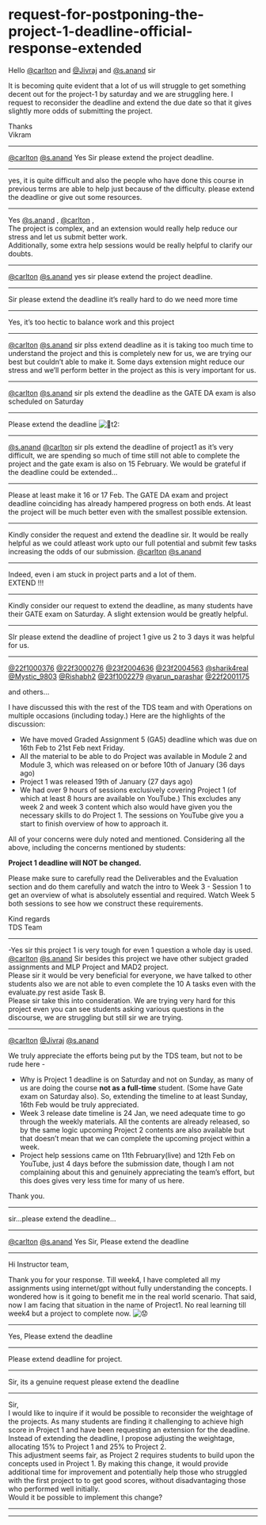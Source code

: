 # request-for-postponing-the-project-1-deadline-official-response-extended

Hello [@carlton](/u/carlton) and [@Jivraj](/u/jivraj) and [@s.anand](/u/s.anand) sir

It is becoming quite evident that a lot of us will struggle to get something decent out for the project-1 by saturday and we are struggling here. I request to reconsider the deadline and extend the due date so that it gives slightly more odds of submitting the project.

Thanks  
Vikram

---

[@carlton](/u/carlton) [@s.anand](/u/s.anand) Yes Sir please extend the project deadline.

---

yes, it is quite difficult and also the people who have done this course in previous terms are able to help just because of the difficulty. please extend the deadline or give out some resources.

---

Yes [@s.anand](/u/s.anand) , [@carlton](/u/carlton) ,  
The project is complex, and an extension would really help reduce our stress and let us submit better work.  
Additionally, some extra help sessions would be really helpful to clarify our doubts.

---

[@carlton](/u/carlton) [@s.anand](/u/s.anand) yes sir please extend the project deadline.

---

Sir please extend the deadline it’s really hard to do we need more time

---

Yes, it’s too hectic to balance work and this project

---

[@carlton](/u/carlton) [@s.anand](/u/s.anand) sir plss extend deadline as it is taking too much time to understand the project and this is completely new for us, we are trying our best but couldn’t able to make it. Some days extension might reduce our stress and we’ll perform better in the project as this is very important for us.

---

[@carlton](/u/carlton) [@s.anand](/u/s.anand) sir pls extend the deadline as the GATE DA exam is also scheduled on Saturday

---

Please extend the deadline ![:pray:t2:](https://emoji.discourse-cdn.com/google/pray/2.png?v=12 ":pray:t2:")

---

[@s.anand](/u/s.anand) [@carlton](/u/carlton) sir pls extend the deadline of project1 as it’s very difficult, we are spending so much of time still not able to complete the project and the gate exam is also on 15 February. We would be grateful if the deadline could be extended…

---

Please at least make it 16 or 17 Feb. The GATE DA exam and project deadline coinciding has already hampered progress on both ends. At least the project will be much better even with the smallest possible extension.

---

Kindly consider the request and extend the deadline sir. It would be really helpful as we could atleast work upto our full potential and submit few tasks increasing the odds of our submission. [@carlton](/u/carlton) [@s.anand](/u/s.anand)

---

Indeed, even i am stuck in project parts and a lot of them.  
EXTEND !!!

---

Kindly consider our request to extend the deadline, as many students have their GATE exam on Saturday. A slight extension would be greatly helpful.

---

SIr please extend the deadline of project 1 give us 2 to 3 days it was helpful for us.

---

[@22f1000376](/u/22f1000376) [@22f3000276](/u/22f3000276) [@23f2004636](/u/23f2004636) [@23f2004563](/u/23f2004563) [@sharik4real](/u/sharik4real) [@Mystic\_9803](/u/mystic_9803) [@Rishabh2](/u/rishabh2) [@23f1002279](/u/23f1002279) [@varun\_parashar](/u/varun_parashar) [@22f2001175](/u/22f2001175)

and others…

I have discussed this with the rest of the TDS team and with Operations on multiple occasions (including today.) Here are the highlights of the discussion:

* We have moved Graded Assignment 5 (GA5) deadline which was due on 16th Feb to 21st Feb next Friday.
* All the material to be able to do Project was available in Module 2 and Module 3, which was released on or before 10th of January (36 days ago)
* Project 1 was released 19th of January (27 days ago)
* We had over 9 hours of sessions exclusively covering Project 1 (of which at least 8 hours are available on YouTube.) This excludes any week 2 and week 3 content which also would have given you the necessary skills to do Project 1. The sessions on YouTube give you a start to finish overview of how to approach it.

All of your concerns were duly noted and mentioned. Considering all the above, including the concerns mentioned by students:

**Project 1 deadline will NOT be changed.**

Please make sure to carefully read the Deliverables and the Evaluation section and do them carefully and watch the intro to Week 3 - Session 1 to get an overview of what is absolutely essential and required. Watch Week 5 both sessions to see how we construct these requirements.

Kind regards  
TDS Team

---

-Yes sir this project 1 is very tough for even 1 question a whole day is used.  
[@carlton](/u/carlton) [@s.anand](/u/s.anand) Sir besides this project we have other subject graded assignments and MLP Project and MAD2 project.  
Please sir it would be very beneficial for everyone, we have talked to other students also we are not able to even complete the 10 A tasks even with the evaluate.py rest aside Task B.  
Please sir take this into consideration. We are trying very hard for this project even you can see students asking various questions in the discourse, we are struggling but still sir we are trying.

---

[@carlton](/u/carlton) [@Jivraj](/u/jivraj) [@s.anand](/u/s.anand)

We truly appreciate the efforts being put by the TDS team, but not to be rude here -

* Why is Project 1 deadline is on Saturday and not on Sunday, as many of us are doing the course **not as a full-time** student. (Some have Gate exam on Saturday also). So, extending the timeline to at least Sunday, 16th Feb would be truly appreciated.
* Week 3 release date timeline is 24 Jan, we need adequate time to go through the weekly materials. All the contents are already released, so by the same logic upcoming Project 2 contents are also available but that doesn’t mean that we can complete the upcoming project within a week.
* Project help sessions came on 11th February(live) and 12th Feb on YouTube, just 4 days before the submission date, though I am not complaining about this and genuinely appreciating the team’s effort, but this does gives very less time for many of us here.

Thank you.

---

sir…please extend the deadline…

---

[@carlton](/u/carlton) [@s.anand](/u/s.anand) Yes Sir, Please extend the deadline

---

Hi Instructor team,

Thank you for your response. Till week4, I have completed all my assignments using internet/gpt without fully understanding the concepts. I wondered how is it going to benefit me in the real world scenario. That said, now I am facing that situation in the name of Project1. No real learning till week4 but a project to complete now. ![:worried:](https://emoji.discourse-cdn.com/google/worried.png?v=12 ":worried:")

---

Yes, Please extend the deadline

---

Please extend deadline for project.

---

Sir, its a genuine request please extend the deadline

---

Sir,  
I would like to inquire if it would be possible to reconsider the weightage of the projects. As many students are finding it challenging to achieve high score in Project 1 and have been requesting an extension for the deadline. Instead of extending the deadline, I propose adjusting the weightage, allocating 15% to Project 1 and 25% to Project 2.  
This adjustment seems fair, as Project 2 requires students to build upon the concepts used in Project 1. By making this change, it would provide additional time for improvement and potentially help those who struggled with the first project to to get good scores, without disadvantaging those who performed well initially.  
Would it be possible to implement this change?

---

---

